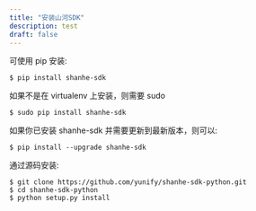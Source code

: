 ```yaml
---
title: "安装山河SDK"
description: test
draft: false
---
```




可使用 pip 安装:

```
$ pip install shanhe-sdk
```

如果不是在 virtualenv 上安装，则需要 sudo

```
$ sudo pip install shanhe-sdk
```

如果你已安装 shanhe-sdk 并需要更新到最新版本，则可以:

```
$ pip install --upgrade shanhe-sdk
```

通过源码安装:

```
$ git clone https://github.com/yunify/shanhe-sdk-python.git
$ cd shanhe-sdk-python
$ python setup.py install
```